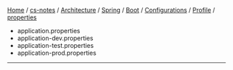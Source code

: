 [Home](https://mengxianbin.github.io) /
[cs-notes](https://mengxianbin.github.io/cs-notes/site) /
[Architecture](https://mengxianbin.github.io/cs-notes/site/Architecture) /
[Spring](https://mengxianbin.github.io/cs-notes/site/Architecture/Spring) /
[Boot](https://mengxianbin.github.io/cs-notes/site/Architecture/Spring/Boot) /
[Configurations](https://mengxianbin.github.io/cs-notes/site/Architecture/Spring/Boot/Configurations) /
[Profile](https://mengxianbin.github.io/cs-notes/site/Architecture/Spring/Boot/Configurations/Profile) /
[properties](https://mengxianbin.github.io/cs-notes/site/Architecture/Spring/Boot/Configurations/Profile/properties)

* application.properties
* application-dev.properties
* application-test.properties
* application-prod.properties

---
